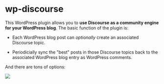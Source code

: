 wp-discourse
============

This WordPress plugin allows you to **use Discourse as a community engine for your WordPress blog**. The basic function of the plugin is:

- Each WordPress blog post can *optionally* create an associated Discourse topic.

- Periodicially sync the "best" posts in those Discourse topics back to the associated WordPress blog entry as WordPress comments.

And there are tons of options:

![](https://raw.github.com/discourse/discourse-docimages/master/wordpress/discourse-wp-plugin.png)

